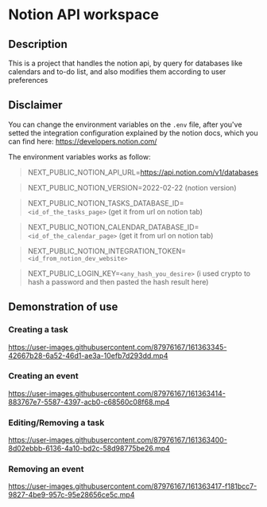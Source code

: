 # Notion API workspace

## Description

This is a project that handles the notion api, by query for databases like calendars and to-do list, and also modifies them according to user preferences

## Disclaimer

You can change the environment variables on the `.env` file, after you've setted the integration configuration explained by the notion docs, which you can find here: https://developers.notion.com/

The environment variables works as follow:

> NEXT_PUBLIC_NOTION_API_URL=https://api.notion.com/v1/databases

> NEXT_PUBLIC_NOTION_VERSION=2022-02-22  (notion version)

> NEXT_PUBLIC_NOTION_TASKS_DATABASE_ID= `<id_of_the_tasks_page>` (get it from url on notion tab)

> NEXT_PUBLIC_NOTION_CALENDAR_DATABASE_ID=`<id_of_the_calendar_page>` (get it from url on notion tab)

> NEXT_PUBLIC_NOTION_INTEGRATION_TOKEN= `<id_from_notion_dev_website>` 

> NEXT_PUBLIC_LOGIN_KEY=`<any_hash_you_desire>`    (i used crypto to hash a password and then pasted the hash result here)

## Demonstration of use

### Creating a task
 
https://user-images.githubusercontent.com/87976167/161363345-42667b28-6a52-46d1-ae3a-10efb7d293dd.mp4

### Creating an event

https://user-images.githubusercontent.com/87976167/161363414-883767e7-5587-4397-acb0-c68560c08f68.mp4

### Editing/Removing a task

https://user-images.githubusercontent.com/87976167/161363400-8d02ebbb-6136-4a10-bd2c-58d98775be26.mp4

### Removing an event

https://user-images.githubusercontent.com/87976167/161363417-f181bcc7-9827-4be9-957c-95e28656ce5c.mp4




